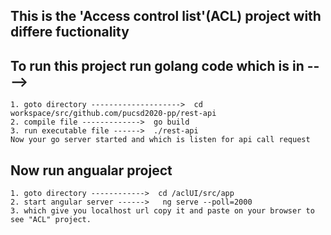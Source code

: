 ## This is the 'Access control list'(ACL) project with differe fuctionality

## To run this project run golang code which is in ---->
	1. goto directory -------------------->  cd workspace/src/github.com/pucsd2020-pp/rest-api 
	2. compile file ------------->  go build
	3. run executable file ------>  ./rest-api
	Now your go server started and which is listen for api call request

## Now run angualar project 
	1. goto directory ------------>  cd /aclUI/src/app
	2. start angular server ------>   ng serve --poll=2000
	3. which give you localhost url copy it and paste on your browser to see "ACL" project.
